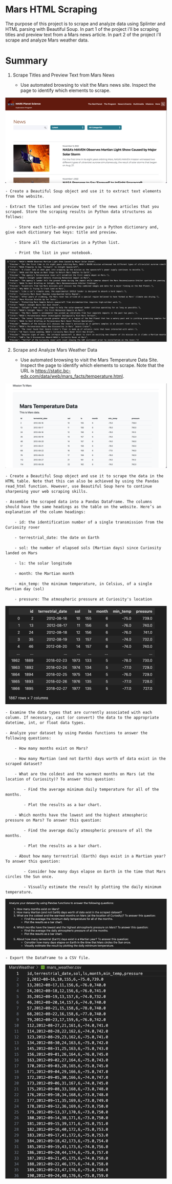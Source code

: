 # Mars HTML Scraping

The purpose of this project is to scrape and analyze data using Splinter and HTML parsing with Beautiful Soup. In part 1 of the project i'll be scraping titles and preview text from a Mars news article. In part 2 of the project i'll scrape and analyze Mars weather data.

# Summary

1. Scrape Titles and Preview Text from Mars News

    - Use automated browsing to visit the Mars news site. Inspect the page to identify which elements to scrape.

![Alt text](<Screen Shot 2024-01-04 at 5.58.14 PM.png>)

    - Create a Beautiful Soup object and use it to extract text elements from the website.

    - Extract the titles and preview text of the news articles that you scraped. Store the scraping results in Python data structures as follows:

        - Store each title-and-preview pair in a Python dictionary and, give each dictionary two keys: title and preview. 

        - Store all the dictionaries in a Python list.

        - Print the list in your notebook.

![Alt text](<Screen Shot 2024-01-04 at 6.04.07 PM.png>)

2. Scrape and Analyze Mars Weather Data

    - Use automated browsing to visit the Mars Temperature Data Site. Inspect the page to identify which elements to scrape. Note that the URL is https://static.bc-edx.com/data/web/mars_facts/temperature.html.

![Alt text](<Screen Shot 2024-01-04 at 6.05.53 PM.png>)

    - Create a Beautiful Soup object and use it to scrape the data in the HTML table. Note that this can also be achieved by using the Pandas read_html function. However, use Beautiful Soup here to continue sharpening your web scraping skills.

    - Assemble the scraped data into a Pandas DataFrame. The columns should have the same headings as the table on the website. Here’s an explanation of the column headings:

        - id: the identification number of a single transmission from the Curiosity rover

        - terrestrial_date: the date on Earth
    
        - sol: the number of elapsed sols (Martian days) since Curiosity landed on Mars
    
        - ls: the solar longitude

        - month: the Martian month
    
        - min_temp: the minimum temperature, in Celsius, of a single Martian day (sol)
    
        - pressure: The atmospheric pressure at Curiosity's location

![Alt text](<Screen Shot 2024-01-04 at 6.13.10 PM.png>)
    
    - Examine the data types that are currently associated with each column. If necessary, cast (or convert) the data to the appropriate datetime, int, or float data types.

    - Analyze your dataset by using Pandas functions to answer the following questions:

        - How many months exist on Mars?
    
        - How many Martian (and not Earth) days worth of data exist in the scraped dataset?
    
        - What are the coldest and the warmest months on Mars (at the location of Curiosity)? To answer this question:
    
            - Find the average minimum daily temperature for all of the months.
        
            - Plot the results as a bar chart.
        
        - Which months have the lowest and the highest atmospheric pressure on Mars? To answer this question: 
    
            - Find the average daily atmospheric pressure of all the months.
        
            - Plot the results as a bar chart.
    
        - About how many terrestrial (Earth) days exist in a Martian year? To answer this question:
    
            - Consider how many days elapse on Earth in the time that Mars circles the Sun once.
        
            - Visually estimate the result by plotting the daily minimum temperature.

![Alt text](<Screen Shot 2024-01-04 at 6.15.11 PM.png>)
        
    - Export the DataFrame to a CSV file.

![Alt text](<Screen Shot 2024-01-04 at 6.16.00 PM.png>)
